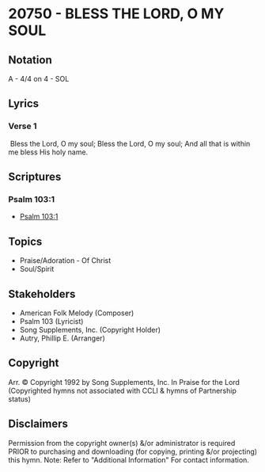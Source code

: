# 20750 - BLESS THE LORD, O MY SOUL

## Notation

A - 4/4 on 4 - SOL

## Lyrics

### Verse 1

 Bless the Lord, O my soul; Bless the Lord, O my soul; And all that is within me bless His holy name.


## Scriptures

### Psalm 103:1

- [Psalm 103:1](https://www.biblegateway.com/passage/?search=Psalm%20103%3A1)


## Topics

- Praise/Adoration - Of Christ
- Soul/Spirit

## Stakeholders

- American Folk Melody (Composer)
- Psalm 103 (Lyricist)
- Song Supplements, Inc. (Copyright Holder)
- Autry, Phillip E. (Arranger)

## Copyright

Arr. © Copyright 1992 by Song Supplements, Inc. In Praise for the Lord
(Copyrighted hymns not associated with CCLI & hymns of Partnership status)

## Disclaimers

Permission from the copyright owner(s) &/or administrator is required PRIOR to purchasing and downloading (for copying, printing &/or projecting) this hymn.
Note: Refer to "Additional Information" For contact information.

